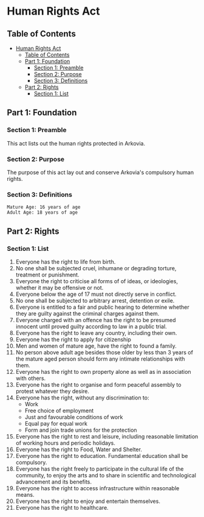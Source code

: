 # Human Rights Act

## Table of Contents
- [Human Rights Act](#human-rights-act)
    - [Table of Contents](#table-of-contents)
    - [Part 1: Foundation](#part-1-foundation)
        - [Section 1: Preamble](#section-1-preamble)
        - [Section 2: Purpose](#section-2-purpose)
        - [Section 3: Definitions](#section-3-definitions)
    - [Part 2: Rights](#part-2-rights)
        - [Section 1: List](#section-1-list)

## Part 1: Foundation
### Section 1: Preamble
This act lists out the human rights protected in Arkovia.

### Section 2: Purpose
The purpose of this act lay out and conserve Arkovia's compulsory human rights.

### Section 3: Definitions
```
Mature Age: 16 years of age
Adult Age: 18 years of age
```

## Part 2: Rights
### Section 1: List
1. Everyone has the right to life from birth.
2. No one shall be subjected cruel, inhumane or degrading torture, treatment or punishment.
3. Everyone the right to criticise all forms of of ideas, or ideologies, whether it may be offensive or not.
4. Everyone below the age of 17 must not directly serve in conflict.
5. No one shall be subjected to arbitrary arrest, detention or exile.
6. Everyone is entitled to a fair and public hearing to determine whether they are guilty against the criminal charges against them.
7. Everyone charged with an offence has the right to be presumed innocent until proved guilty according to law in a public trial.
8. Everyone has the right to leave any country, including their own.
9. Everyone has the right to apply for citizenship
10. Men and women of mature age, have the right to found a family.
11. No person above adult age besides those older by less than 3 years of the mature aged person should form any intimate relationships with them.
12. Everyone has the right to own property alone as well as in association with others.
13. Everyone has the right to organise and form peaceful assembly to protest whatever they desire.
14. Everyone has the right, without any discrimination to:
    - Work
    - Free choice of employment
    - Just and favourable conditions of work
    - Equal pay for equal work
    - Form and join trade unions for the protection
15. Everyone has the right to rest and leisure, including reasonable limitation of working hours and periodic holidays.
16. Everyone has the right to Food, Water and Shelter.
17. Everyone has the right to education. Fundamental education shall be compulsory.
18. Everyone has the right freely to participate in the cultural life of the community, to enjoy the arts and to share in scientific and technological advancement and its benefits.
19. Everyone has the right to access infrastructure within reasonable means.
20. Everyone has the right to enjoy and entertain themselves.
21. Everyone has the right to healthcare.